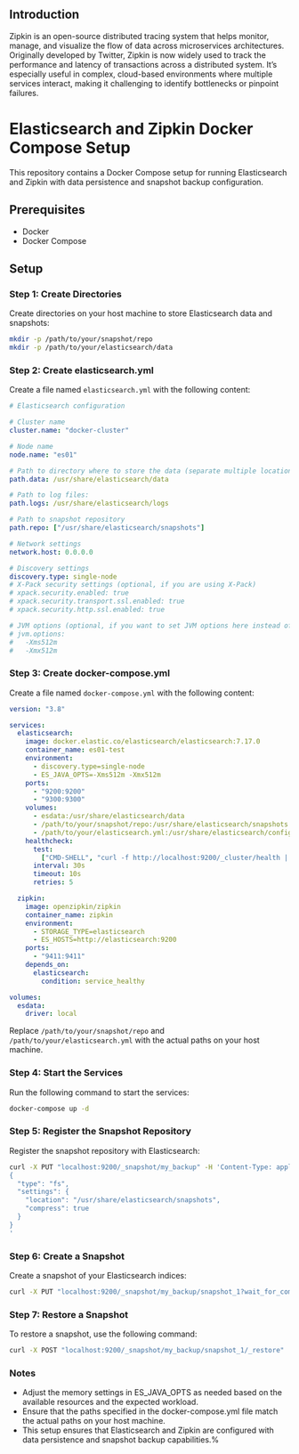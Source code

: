 ## Introduction

Zipkin is an open-source distributed tracing system that helps monitor, manage, and visualize the flow of data across microservices architectures. Originally developed by Twitter, Zipkin is now widely used to track the performance and latency of transactions across a distributed system. It’s especially useful in complex, cloud-based environments where multiple services interact, making it challenging to identify bottlenecks or pinpoint failures.

# Elasticsearch and Zipkin Docker Compose Setup

This repository contains a Docker Compose setup for running Elasticsearch and Zipkin with data persistence and snapshot backup configuration.

## Prerequisites

- Docker
- Docker Compose

## Setup

### Step 1: Create Directories

Create directories on your host machine to store Elasticsearch data and snapshots:

```sh
mkdir -p /path/to/your/snapshot/repo
mkdir -p /path/to/your/elasticsearch/data
```

### Step 2: Create elasticsearch.yml

Create a file named `elasticsearch.yml` with the following content:

```yml
# Elasticsearch configuration

# Cluster name
cluster.name: "docker-cluster"

# Node name
node.name: "es01"

# Path to directory where to store the data (separate multiple locations by comma):
path.data: /usr/share/elasticsearch/data

# Path to log files:
path.logs: /usr/share/elasticsearch/logs

# Path to snapshot repository
path.repo: ["/usr/share/elasticsearch/snapshots"]

# Network settings
network.host: 0.0.0.0

# Discovery settings
discovery.type: single-node
# X-Pack security settings (optional, if you are using X-Pack)
# xpack.security.enabled: true
# xpack.security.transport.ssl.enabled: true
# xpack.security.http.ssl.enabled: true

# JVM options (optional, if you want to set JVM options here instead of using ES_JAVA_OPTS)
# jvm.options:
#   -Xms512m
#   -Xmx512m
```

### Step 3: Create docker-compose.yml

Create a file named `docker-compose.yml` with the following content:

```yml
version: "3.8"

services:
  elasticsearch:
    image: docker.elastic.co/elasticsearch/elasticsearch:7.17.0
    container_name: es01-test
    environment:
      - discovery.type=single-node
      - ES_JAVA_OPTS=-Xms512m -Xmx512m
    ports:
      - "9200:9200"
      - "9300:9300"
    volumes:
      - esdata:/usr/share/elasticsearch/data
      - /path/to/your/snapshot/repo:/usr/share/elasticsearch/snapshots
      - /path/to/your/elasticsearch.yml:/usr/share/elasticsearch/config/elasticsearch.yml
    healthcheck:
      test:
        ["CMD-SHELL", "curl -f http://localhost:9200/_cluster/health || exit 1"]
      interval: 30s
      timeout: 10s
      retries: 5

  zipkin:
    image: openzipkin/zipkin
    container_name: zipkin
    environment:
      - STORAGE_TYPE=elasticsearch
      - ES_HOSTS=http://elasticsearch:9200
    ports:
      - "9411:9411"
    depends_on:
      elasticsearch:
        condition: service_healthy

volumes:
  esdata:
    driver: local
```

Replace `/path/to/your/snapshot/repo` and `/path/to/your/elasticsearch.yml` with the actual paths on your host machine.

### Step 4: Start the Services

Run the following command to start the services:

```sh
docker-compose up -d
```

### Step 5: Register the Snapshot Repository

Register the snapshot repository with Elasticsearch:

```sh
curl -X PUT "localhost:9200/_snapshot/my_backup" -H 'Content-Type: application/json' -d'
{
  "type": "fs",
  "settings": {
    "location": "/usr/share/elasticsearch/snapshots",
    "compress": true
  }
}
'
```

### Step 6: Create a Snapshot

Create a snapshot of your Elasticsearch indices:

```sh
curl -X PUT "localhost:9200/_snapshot/my_backup/snapshot_1?wait_for_completion=true"
```

### Step 7: Restore a Snapshot

To restore a snapshot, use the following command:

```sh
curl -X POST "localhost:9200/_snapshot/my_backup/snapshot_1/_restore"
```

### Notes

- Adjust the memory settings in ES_JAVA_OPTS as needed based on the available resources and the expected workload.
- Ensure that the paths specified in the docker-compose.yml file match the actual paths on your host machine.
- This setup ensures that Elasticsearch and Zipkin are configured with data persistence and snapshot backup capabilities.%
